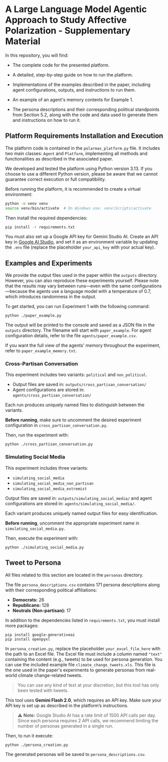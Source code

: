 
# A Large Language Model Agentic Approach to Study Affective Polarization - Supplementary Material

In this repository, you will find:

* The complete code for the presented platform.

* A detailed, step-by-step guide on how to run the platform.

* Implementations of the examples described in the paper, including agent configurations, outputs, and instructions to run them.

* An example of an agent's memory contents for Example 1.

* The persona descriptions and their corresponding political standpoints from Section 5.2, along with the code and data used to generate them and instructions on how to run it.

## Platform Requirements Installation and Execution

The platform code is contained in the `polarmas_platform.py` file. It includes two main classes: `Agent` and `Platform`, implementing all methods and functionalities as described in the associated paper.

We developed and tested the platform using Python version 3.13. If you choose to use a different Python version, please be aware that we cannot guarantee correct execution or full compatibility.

Before running the platform, it is recommended to create a virtual environment:

```bash
python -m venv venv
source venv/bin/activate  # On Windows use: venv\Scripts\activate
```

Then install the required dependencies:

```bash
pip install -r requirements.txt
```

You must also set up a Google API key for Gemini Studio AI. Create an API key in [Google AI Studio](https://aistudio.google.com/app/apikey), and set it as an environment variable by updating the `.env` file (replace the placeholder `your_api_key` with your actual key).

## Examples and Experiments

We provide the output files used in the paper within the `outputs` directory. However, you can also reproduce these experiments yourself. Please note that the results may vary between runs—even with the same configurations—because the agents use a language model with a temperature of 0.7, which introduces randomness in the output.

To get started, you can run Experiment 1 with the following command:

```
python ./paper_example.py
```

The output will be printed to the console and saved as a JSON file in the `outputs` directory. The filename will start with `paper_example`. For agent configuration details, refer to the file `agents/paper_example.csv`.

If you want the full view of the agents' memory throughout the experiment, refer to `paper_example_memory.txt`.

### Cross-Partisan Conversation

This experiment includes two variants: `political` and `non_political`.

- Output files are saved in: `outputs/cross_partisan_conversation/`
- Agent configurations are stored in: `agents/cross_partisan_conversation/`

Each run produces uniquely named files to distinguish between the variants.

**Before running**, make sure to uncomment the desired experiment configuration in `cross_partisan_conversation.py`.

Then, run the experiment with:

```
python ./cross_partisan_conversation.py
```

### Simulating Social Media

This experiment includes three variants:
- `simulating_social_media`
- `simulating_social_media_non_partisan`
- `simulating_social_media_extremist`

Output files are saved in: `outputs/simulating_social_media/` and agent configurations are stored in: `agents/simulating_social_media/`.

Each variant produces uniquely named output files for easy identification.

**Before running**, uncomment the appropriate experiment name in `simulating_social_media.py`.

Then, execute the experiment with:

```
python ./simulating_social_media.py
```
## Tweet to Persona

All files related to this section are located in the `personas` directory.

The file `persona_descriptions.csv` contains 171 persona descriptions along with their corresponding political affiliations:

- **Democrats:** 26  
- **Republicans:** 128  
- **Neutrals (Non-partisan):** 17  

In addition to the dependencies listed in `requirements.txt`, you must install more packages:

    pip install google-generativeai
    pip install openpyxl

In `persona_creation.py`, replace the placeholder `your_excel_file_here` with the path to an Excel file. The Excel file must include a column named `"text"` containing the content (e.g., tweets) to be used for persona generation.
You can use the included example file `climate_change_tweets.xls`. This file is the one used in the paper's experiments to generate personas from real-world climate change-related tweets.

> You can use any kind of text at your discretion, but this tool has only been tested with tweets.

This tool uses **Gemini Flash 2.0**, which requires an API key. Make sure your API key is set up as described in the platform’s instructions.

> ⚠️ **Note:** Google Studio AI has a rate limit of 1500 API calls per day. Since each persona requires 2 API calls, we recommend limiting the number of personas generated in a single run.

Then, to run it execute:

```
python ./persona_creation.py
```

The generated personas will be saved to `persona_descriptions.csv`.
